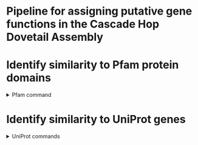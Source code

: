 # Pipeline for assigning putative gene functions in the Cascade Hop Dovetail Assembly 

# Identify similarity to Pfam protein domains
<details>
<summary>Pfam command</summary>

Pfam release 33.1 (accessed 08/25/2020)

HMMER 3.3

<code>hmmscan --cpu 64 --domtblout combinedHopCascadeDovetail.domtblout Pfam-A.hmm geneModels.pep.fasta > combinedHopCascadeDovetail.err</code>

<code>python assignPfam.py combinedHopCascadeDovetail.domtblout pfamRepeatDomains.txt geneModels.pep.fasta</code>

</details>

# Identify similarity to UniProt genes
<details>
<summary>UniProt commands</summary>

### hop vs uniprot transposable element genes

<code>blastp -query geneModels.pep.fasta -db uniprot_transposable_element_KW0814.fasta -evalue 1e-3 -outfmt '6 std qcovs' -out hop_vs_uniprotTEs.blastp -num_threads 16</code>

<code>blastp -query uniprot_transposable_element_KW0814.fasta -db blastDB/geneModels.pep.fasta -evalue 1e-3 -outfmt '6 std qcovs' -out uniprotTEs_vs_hop.blastp -num_threads 16</code>

### hop vs uniprot bacteria genes
<code>blastp -query geneModels.pep.fasta -db uniprot_bacteria.fasta -evalue 1e-3 -outfmt '6 std qcovs' -out hop_vs_bacteria.blastp -num_threads 16</code>

<code>blastp -query uniprot_bacteria.fasta -db blastDB/geneModels.pep.fasta -evalue 1e-3 -outfmt '6 std qcovs' -out bacteria_vs_hop.blastp -num_threads 16</code>

### hop vs uniprot virus genes
<code>blastp -query geneModels.pep.fasta -db uniprot_viruses.fasta -evalue 1e-3 -outfmt '6 std qcovs' -out hop_vs_viruses.blastp -num_threads 16</code>

<code>blastp -query uniprot_viruses.fasta -db blastDB/geneModels.pep.fasta -evalue 1e-3 -outfmt '6 std qcovs' -out viruses_vs_hop.blastp -num_threads 16</code>

### hop vs uniprot plant genes
<code>blastp -query geneModels.pep.fasta -db uniprot-reviewed_yes+taxonomy_3193.08242020.fasta -evalue 1e-3 -outfmt '6 std qcovs' -out hop_vs_uniprotPlants.blastp -num_threads 16</code>

<code>blastp -query uniprot-reviewed_yes+taxonomy_3193.08242020.fasta -db blastDB/geneModels.pep.fasta -evalue 1e-3 -outfmt '6 std qcovs' -out uniprotPlants_vs_hop.blastp -num_threads 16</code>
</details>
